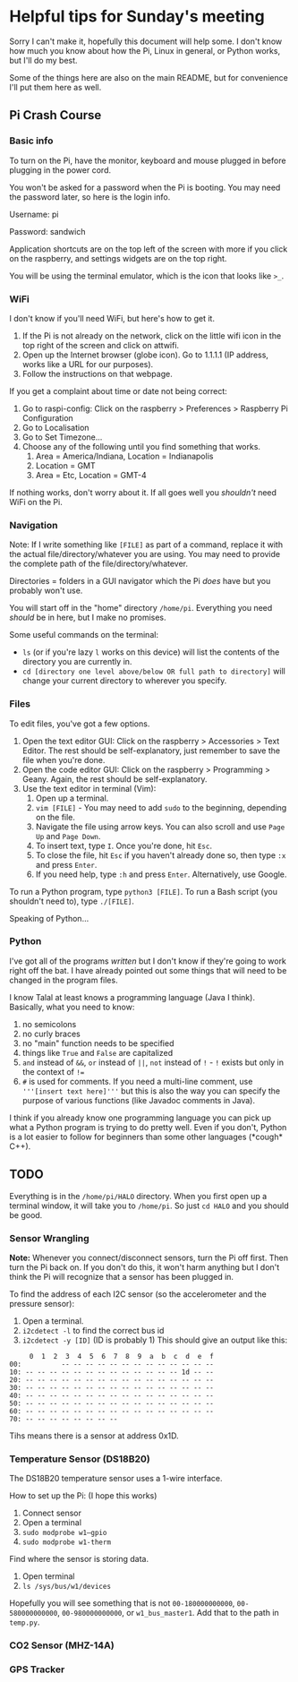 # Helpful tips for Sunday's meeting

Sorry I can't make it, hopefully this document will help some. I don't know how much you know about how the Pi, Linux in general, or Python works, but I'll do my best.

Some of the things here are also on the main README, but for convenience I'll put them here as well.

## Pi Crash Course

### Basic info

To turn on the Pi, have the monitor, keyboard and mouse plugged in before plugging in the power cord.

You won't be asked for a password when the Pi is booting. You may need the password later, so here is the login info.

Username: pi

Password: sandwich

Application shortcuts are on the top left of the screen with more if you click on the raspberry, and settings widgets are on the top right.

You will be using the terminal emulator, which is the icon that looks like `>_`.

### WiFi

I don't know if you'll need WiFi, but here's how to get it.

1. If the Pi is not already on the network, click on the little wifi icon in the top right of the screen and click on attwifi.
2. Open up the Internet browser (globe icon). Go to 1.1.1.1 (IP address, works like a URL for our purposes).
3. Follow the instructions on that webpage.

If you get a complaint about time or date not being correct:

1. Go to raspi-config: Click on the raspberry > Preferences > Raspberry Pi Configuration
2. Go to Localisation
3. Go to Set Timezone...
4. Choose any of the following until you find something that works.
   1. Area = America/Indiana, Location = Indianapolis
   2. Location = GMT
   3. Area = Etc, Location = GMT-4
   
If nothing works, don't worry about it. If all goes well you *shouldn't* need WiFi on the Pi.

### Navigation

Note: If I write something like `[FILE]` as part of a command, replace it with the actual file/directory/whatever you are using. You may need to provide the complete path of the file/directory/whatever.

Directories = folders in a GUI navigator which the Pi *does* have but you probably won't use.

You will start off in the "home" directory `/home/pi`. Everything you need *should* be in here, but I make no promises.

Some useful commands on the terminal:
 * `ls` (or if you're lazy `l` works on this device) will list the contents of the directory you are currently in.
 * `cd [directory one level above/below OR full path to directory]` will change your current directory to wherever you specify.

### Files

To edit files, you've got a few options.

1. Open the text editor GUI: Click on the raspberry > Accessories > Text Editor. The rest should be self-explanatory, just remember to save the file when you're done.
2. Open the code editor GUI: Click on the raspberry > Programming > Geany. Again, the rest should be self-explanatory.
3. Use the text editor in terminal (Vim):
   1. Open up a terminal.
   2. `vim [FILE]` - You may need to add `sudo` to the beginning, depending on the file.
   3. Navigate the file using arrow keys. You can also scroll and use `Page Up` and `Page Down`.
   4. To insert text, type `I`. Once you're done, hit `Esc`.
   5. To close the file, hit `Esc` if you haven't already done so, then type `:x` and press `Enter`.
   6. If you need help, type `:h` and press `Enter`. Alternatively, use Google.
  
To run a Python program, type `python3 [FILE]`. To run a Bash script (you shouldn't need to), type `./[FILE]`.

Speaking of Python...

### Python

I've got all of the programs *written* but I don't know if they're going to work right off the bat. I have already pointed out some things that will need to be changed in the program files.

I know Talal at least knows a programming language (Java I think). Basically, what you need to know:
1. no semicolons
2. no curly braces
3. no "main" function needs to be specified
4. things like `True` and `False` are capitalized
5. `and` instead of `&&`, `or` instead of `||`, `not` instead of `!` - `!` exists but only in the context of `!=`
6. `#` is used for comments. If you need a multi-line comment, use `'''[insert text here]'''` but this is also the way you can specify the purpose of various functions (like Javadoc comments in Java).

I think if you already know one programming language you can pick up what a Python program is trying to do pretty well. Even if you don't, Python is a lot easier to follow for beginners than some other languages (\*cough\* C++).

## TODO

Everything is in the `/home/pi/HALO` directory. When you first open up a terminal window, it will take you to `/home/pi`. So just `cd HALO` and you should be good.

### Sensor Wrangling

**Note:** Whenever you connect/disconnect sensors, turn the Pi off first. Then turn the Pi back on. If you don't do this, it won't harm anything but I don't think the Pi will recognize that a sensor has been plugged in.

To find the address of each I2C sensor (so the accelerometer and the pressure sensor):

1. Open a terminal.
2. `i2cdetect -l` to find the correct bus id
3. `i2cdetect -y [ID]` (ID is probably 1)
This should give an output like this:
```
     0  1  2  3  4  5  6  7  8  9  a  b  c  d  e  f
00:          -- -- -- -- -- -- -- -- -- -- -- -- -- 
10: -- -- -- -- -- -- -- -- -- -- -- -- -- 1d -- -- 
20: -- -- -- -- -- -- -- -- -- -- -- -- -- -- -- -- 
30: -- -- -- -- -- -- -- -- -- -- -- -- -- -- -- -- 
40: -- -- -- -- -- -- -- -- -- -- -- -- -- -- -- -- 
50: -- -- -- -- -- -- -- -- -- -- -- -- -- -- -- -- 
60: -- -- -- -- -- -- -- -- -- -- -- -- -- -- -- -- 
70: -- -- -- -- -- -- -- --
```
Tihs means there is a sensor at address 0x1D.

### Temperature Sensor (DS18B20)

The DS18B20 temperature sensor uses a 1-wire interface.

How to set up the Pi: (I hope this works)

1. Connect sensor
2. Open a terminal
3. `sudo modprobe w1–gpio`
4. `sudo modprobe w1-therm`

Find where the sensor is storing data.

1. Open terminal
2. `ls /sys/bus/w1/devices`

Hopefully you will see something that is not `00-180000000000`, `00-580000000000`, `00-980000000000`, or `w1_bus_master1`. Add that to the path in `temp.py`. 

### CO2 Sensor (MHZ-14A)


### GPS Tracker

